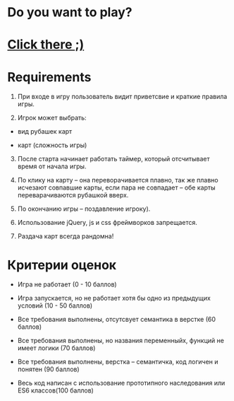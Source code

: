 # Do you want to play?
# <a href="https://uladzimir-yeudakimovich.github.io/match-match-game">Click there ;)</a> 
# Requirements
1. При входе в игру пользователь видит приветсвие и краткие правила игры.

2. Игрок может выбрать:

- вид рубашек карт

- карт (сложность игры)

3. После старта начинает работать таймер, который отсчитывает время от начала игры.

4. По клику на карту – она переворачивается плавно, так же плавно исчезают совпавшие карты, если пара не совпадает – обе карты переварачиваются рубашкой вверх.

5. По окончанию игры – поздавление игроку).

6. Использование jQuery, js и css фреймворков запрещается.

7. Раздача карт всегда рандомна!

# Критерии оценок

- Игра не работает (0 - 10 баллов)

- Игра запускается, но не работает хотя бы одно из предыдущих условий (10 - 50 баллов)

- Все требования выполнены, отсутсвует семантика в верстке (60 баллов)

- Все требования выполнены, но названия переменныйх, функций не имеет логики (70 баллов)

- Все требования выполнены, верстка – семантичка, код логичен и понятен (90 баллов)

- Весь код написан с использование прототипного наследования или ES6 классов(100 баллов)
